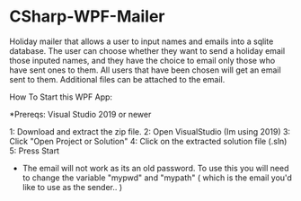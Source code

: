 # CSharp-WPF-Mailer
Holiday mailer that allows a user to input names and emails into a sqlite database. The user can choose whether they want to send a holiday email those inputed names, and they have the choice to email only those who have sent ones to them. All users that have been chosen will get an email sent to them. Additional files can be attached to the email. 


How To Start this WPF App:

*Prereqs: Visual Studio 2019 or newer

1: Download and extract the zip file. 
2: Open VisualStudio (Im using 2019)
3: Click "Open Project or Solution"
4: Click on the extracted solution file (.sln)
5: Press Start

* The email will not work as its an old password. To use this you will need to change the variable "mypwd" and "mypath" ( which is the email you'd like to use as the sender.. )



